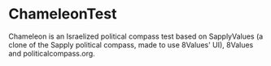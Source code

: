 # ChameleonTest
Chameleon is an Israelized political compass test based on SapplyValues (a clone of the Sapply political compass, made to use 8Values' UI), 8Values and politicalcompass.org.
